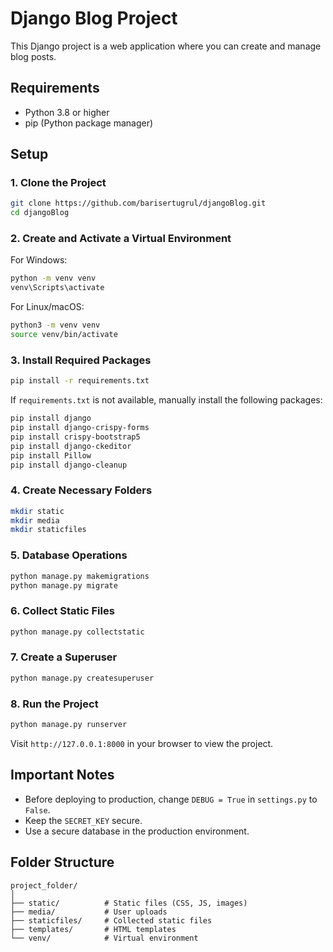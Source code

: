 # Django Blog Project

This Django project is a web application where you can create and manage blog posts.

## Requirements

- Python 3.8 or higher
- pip (Python package manager)

## Setup

### 1. Clone the Project

```bash
git clone https://github.com/barisertugrul/djangoBlog.git
cd djangoBlog
```

### 2. Create and Activate a Virtual Environment

For Windows:

```bash
python -m venv venv
venv\Scripts\activate
```

For Linux/macOS:

```bash
python3 -m venv venv
source venv/bin/activate
```

### 3. Install Required Packages

```bash
pip install -r requirements.txt
```

If `requirements.txt` is not available, manually install the following packages:

```bash
pip install django
pip install django-crispy-forms
pip install crispy-bootstrap5
pip install django-ckeditor
pip install Pillow
pip install django-cleanup
```

### 4. Create Necessary Folders

```bash
mkdir static
mkdir media
mkdir staticfiles
```

### 5. Database Operations

```bash
python manage.py makemigrations
python manage.py migrate
```

### 6. Collect Static Files

```bash
python manage.py collectstatic
```

### 7. Create a Superuser

```bash
python manage.py createsuperuser
```

### 8. Run the Project

```bash
python manage.py runserver
```

Visit `http://127.0.0.1:8000` in your browser to view the project.

## Important Notes

- Before deploying to production, change `DEBUG = True` in `settings.py` to `False`.
- Keep the `SECRET_KEY` secure.
- Use a secure database in the production environment.

## Folder Structure

```
project_folder/
│
├── static/          # Static files (CSS, JS, images)
├── media/           # User uploads
├── staticfiles/     # Collected static files
├── templates/       # HTML templates
└── venv/            # Virtual environment
```
